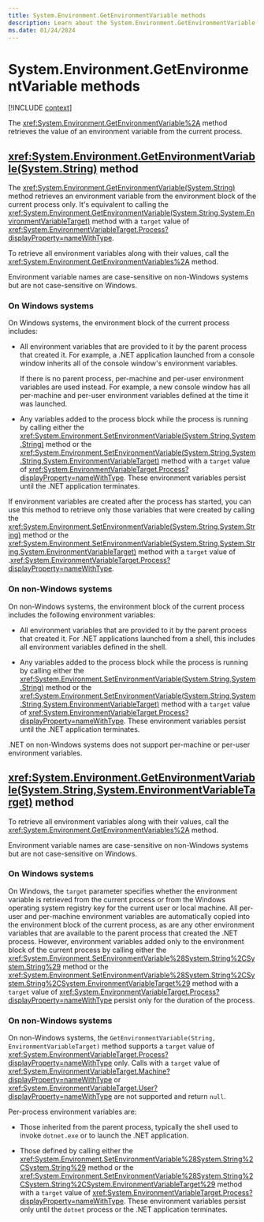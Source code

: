 ```yaml
---
title: System.Environment.GetEnvironmentVariable methods
description: Learn about the System.Environment.GetEnvironmentVariable methods.
ms.date: 01/24/2024
---
```

# System.Environment.GetEnvironmentVariable methods

[!INCLUDE [context](includes/context.md)]

The <xref:System.Environment.GetEnvironmentVariable%2A> method retrieves the value of an environment variable from the current process.

## <xref:System.Environment.GetEnvironmentVariable(System.String)> method

The <xref:System.Environment.GetEnvironmentVariable(System.String)> method retrieves an environment variable from the environment block of the current process only. It's equivalent to calling the <xref:System.Environment.GetEnvironmentVariable(System.String,System.EnvironmentVariableTarget)> method with a `target` value of <xref:System.EnvironmentVariableTarget.Process?displayProperty=nameWithType>.

To retrieve all environment variables along with their values, call the <xref:System.Environment.GetEnvironmentVariables%2A> method.

Environment variable names are case-sensitive on non-Windows systems but are not case-sensitive on Windows.

### On Windows systems

On Windows systems, the environment block of the current process includes:

- All environment variables that are provided to it by the parent process that created it. For example, a .NET application launched from a console window inherits all of the console window's environment variables.

  If there is no parent process, per-machine and per-user environment variables are used instead. For example, a new console window has all per-machine and per-user environment variables defined at the time it was launched.

- Any variables added to the process block while the process is running by calling either the <xref:System.Environment.SetEnvironmentVariable(System.String,System.String)> method or the <xref:System.Environment.SetEnvironmentVariable(System.String,System.String,System.EnvironmentVariableTarget)> method with a `target` value of <xref:System.EnvironmentVariableTarget.Process?displayProperty=nameWithType>. These environment variables persist until the .NET application terminates.

If environment variables are created after the process has started, you can use this method to retrieve only those variables that were created by calling the <xref:System.Environment.SetEnvironmentVariable(System.String,System.String)> method or the <xref:System.Environment.SetEnvironmentVariable(System.String,System.String,System.EnvironmentVariableTarget)> method with a `target` value of .<xref:System.EnvironmentVariableTarget.Process?displayProperty=nameWithType>.

### On non-Windows systems

On non-Windows systems, the environment block of the current process includes the following environment variables:

- All environment variables that are provided to it by the parent process that created it. For .NET applications launched from a shell, this includes all environment variables defined in the shell.

- Any variables added to the process block while the process is running by calling either the <xref:System.Environment.SetEnvironmentVariable(System.String,System.String)> method or the <xref:System.Environment.SetEnvironmentVariable(System.String,System.String,System.EnvironmentVariableTarget)> method with a `target` value of <xref:System.EnvironmentVariableTarget.Process?displayProperty=nameWithType>. These environment variables persist until the .NET application terminates.

.NET on non-Windows systems does not support per-machine or per-user environment variables.

## <xref:System.Environment.GetEnvironmentVariable(System.String,System.EnvironmentVariableTarget)> method

To retrieve all environment variables along with their values, call the <xref:System.Environment.GetEnvironmentVariables%2A> method.

Environment variable names are case-sensitive on non-Windows systems but are not case-sensitive on Windows.

### On Windows systems

On Windows, the `target` parameter specifies whether the environment variable is retrieved from the current process or from the Windows operating system registry key for the current user or local machine. All per-user and per-machine environment variables are automatically copied into the environment block of the current process, as are any other environment variables that are available to the parent process that created the .NET process. However, environment variables added only to the environment block of the current process by calling either the <xref:System.Environment.SetEnvironmentVariable%28System.String%2CSystem.String%29> method or the <xref:System.Environment.SetEnvironmentVariable%28System.String%2CSystem.String%2CSystem.EnvironmentVariableTarget%29> method with a `target` value of <xref:System.EnvironmentVariableTarget.Process?displayProperty=nameWithType> persist only for the duration of the process.

### On non-Windows systems

On non-Windows systems, the `GetEnvironmentVariable(String, EnvironmentVariableTarget)` method supports a `target` value of <xref:System.EnvironmentVariableTarget.Process?displayProperty=nameWithType> only. Calls with a `target` value of <xref:System.EnvironmentVariableTarget.Machine?displayProperty=nameWithType> or <xref:System.EnvironmentVariableTarget.User?displayProperty=nameWithType> are not supported and return `null`.

Per-process environment variables are:

- Those inherited from the parent process, typically the shell used to invoke `dotnet.exe` or to launch the .NET application.

- Those defined by calling either the <xref:System.Environment.SetEnvironmentVariable%28System.String%2CSystem.String%29> method or the <xref:System.Environment.SetEnvironmentVariable%28System.String%2CSystem.String%2CSystem.EnvironmentVariableTarget%29> method with a `target` value of <xref:System.EnvironmentVariableTarget.Process?displayProperty=nameWithType>. These environment variables persist only until the `dotnet` process or the .NET application terminates.
